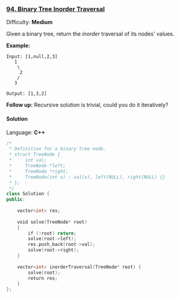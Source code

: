### [94\. Binary Tree Inorder Traversal](https://leetcode.com/problems/binary-tree-inorder-traversal/)

Difficulty: **Medium**


Given a binary tree, return the _inorder_ traversal of its nodes' values.

**Example:**

```
Input: [1,null,2,3]
   1
    \
     2
    /
   3

Output: [1,3,2]
```

**Follow up:** Recursive solution is trivial, could you do it iteratively?


#### Solution

Language: **C++**

```c++
/*
 * Definition for a binary tree node.
 * struct TreeNode {
 *     int val;
 *     TreeNode *left;
 *     TreeNode *right;
 *     TreeNode(int x) : val(x), left(NULL), right(NULL) {}
 * };
 */
class Solution {
public:
    
    vector<int> res;
    
    void solve(TreeNode* root)
    {
        if (!root) return;
        solve(root->left);
        res.push_back(root->val);
        solve(root->right);
    }
    
    vector<int> inorderTraversal(TreeNode* root) {
        solve(root);
        return res;
    }
};
```
